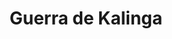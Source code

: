 ﻿---
title: "Guerra de Kalinga"
permalink: periodes_376.html
layout: periode
dataInici: -261
dataFi: -260
sidebar: periodes
pares:
  - id: 129
    title: "Asoka"
    dataInici: "(-304)"
    dataFi: "(-232)"

fills:
jocsPrincipals:
jocsEscenaris:
jocsEpoca:
jocsEpocaEscenaris:
  - title: "Chandragupta"
    bggId: 26458
    escenari: "Kalinga"

---
